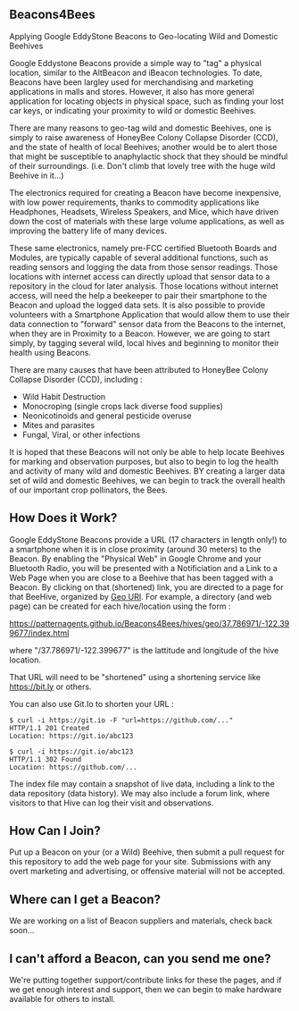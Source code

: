 ## Beacons4Bees ##

Applying Google EddyStone Beacons to Geo-locating  Wild and Domestic Beehives

Google Eddystone Beacons provide a simple way to "tag" a physical location,
similar to the AltBeacon and iBeacon technologies. To date, Beacons have
been largley used for merchandising and marketing applications in malls and stores.
However, it also has more general application for locating objects in physical space,
such as finding your lost car keys, or indicating your proximity to wild or domestic Beehives.

There are many reasons to geo-tag wild and domestic Beehives, 
one is simply to raise awareness of HoneyBee Colony Collapse Disorder (CCD),
and the state of health of local Beehives; another would be to alert 
those that might be susceptible to anaphylactic shock that they should be 
mindful of their surroundings. (i.e. Don't climb that lovely tree with the huge wild Beehive in it...)

The electronics required for creating a Beacon have become inexpensive, with low power requirements,
thanks to commodity applications like Headphones, Headsets, Wireless Speakers, and Mice,
which have driven down the cost of materials with these large volume applications,
as well as improving the battery life of many devices.

These same electronics, namely pre-FCC certified Bluetooth Boards and Modules, 
are typically capable of several additional functions, such as reading sensors 
and logging the data from those sensor readings. Those locations with internet access 
can directly upload that sensor data to a repository in the cloud for later analysis.
Those locations without internet access, will need the help a beekeeper to pair their smartphone
to the Beacon and upload the logged data sets. It is also possible to provide volunteers with
a Smartphone Application that would allow them to use their data connection to "forward" sensor
data from the Beacons to the internet, when they are in Proximity to a Beacon. 
However, we are going to start simply, by tagging several wild, local hives 
and beginning to monitor their health using Beacons.

There are many causes that have been attributed to 
HoneyBee Colony Collapse Disorder (CCD),  including :
- Wild Habit Destruction
- Monocroping (single crops lack diverse food supplies)
- Neonicotinoids and general pesticide overuse
- Mites and parasites
- Fungal, Viral, or other infections

It is hoped that these Beacons will not only be able to help locate Beehives for marking
and observation purposes, but also to begin to log the health and activity of many 
wild and domestic Beehives. BY creating a larger data set of wild and domestic Beehives,
we can begin to track the overall health of our important crop pollinators, the Bees.

## How Does it Work? ##

Google EddyStone Beacons provide a URL (17 characters in length only!) to a smartphone when it
is in close proximity (around 30 meters) to the Beacon. By enabling the "Physical Web" in Google Chrome
and your Bluetooth Radio, you will be presented with a Notificiation and a Link to a Web Page when you
are close to a Beehive that has been tagged with a Beacon. By clicking on that (shortened) link,
you are directed to a page for that BeeHive, organized by [Geo URI](https://en.wikipedia.org/wiki/Geo_URI_scheme).
For example, a directory (and web page) can be created for each hive/location using the form :

  https://patternagents.github.io/Beacons4Bees/hives/geo/37.786971/-122.399677/index.html

where "/37.786971/-122.399677" is the lattitude and longitude of the hive location.

That URL will need to be "shortened" using a shortening service like https://bit.ly or others.

You can also use Git.Io to shorten your URL :

```
$ curl -i https://git.io -F "url=https://github.com/..."
HTTP/1.1 201 Created
Location: https://git.io/abc123

$ curl -i https://git.io/abc123
HTTP/1.1 302 Found
Location: https://github.com/...
```

The index file may contain a snapshot of live data, including a link to the data repository (data history).
We may also include a forum link, where visitors to that Hive can log their visit and observations.

## How Can I Join? ##
Put up a Beacon on your (or a Wild) Beehive, then submit a pull request for this repository to add the web page
for your site. Submissions with any overt marketing and advertising, or offensive material will not be accepted.

## Where can I get a Beacon? ##
We are working on a list of Beacon suppliers and materials, check back soon...

## I can't afford a Beacon, can you send me one? ##
We're putting together support/contribute links for these the pages, 
and if we get enough interest and support,
then we can begin to make hardware available for others to install.


